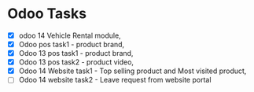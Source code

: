 # Odoo Tasks
- [x] odoo 14 Vehicle Rental module, 
-[x] Odoo pos task1 - product brand,
-[x] Odoo 13 pos task1 - product brand,
-[x] Odoo 13 pos task2 - product video,
-[x] Odoo 14 Website task1 - Top selling product and Most visited product,
-[ ] Odoo 14 website task2 - Leave request from website portal
